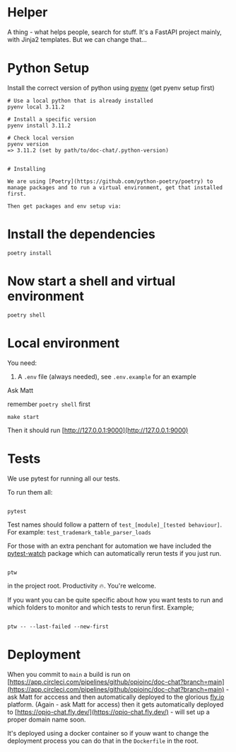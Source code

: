 # Helper

A thing - what helps people, search for stuff. It's a FastAPI project mainly, with Jinja2 templates. But we can change that...

# Python Setup

Install the correct version of python using [pyenv](https://github.com/pyenv/pyenv#installation) (get pyenv setup first)

```
# Use a local python that is already installed
pyenv local 3.11.2

# Install a specific version
pyenv install 3.11.2

# Check local version
pyenv version
=> 3.11.2 (set by path/to/doc-chat/.python-version)
```

```

# Installing

We are using [Poetry](https://github.com/python-poetry/poetry) to manage packages and to run a virtual environment, get that installed first.

Then get packages and env setup via:

```

# Install the dependencies

```
poetry install
```

# Now start a shell and virtual environment

```
poetry shell
```

# Local environment

You need:

1. A `.env` file (always needed), see `.env.example` for an example

Ask Matt

remember `poetry shell` first

```
make start
```

Then it should run
[http://127.0.0.1:9000](http://127.0.0.1:9000)

# Tests

We use pytest for running all our tests.

 To run them all:

```

pytest

```

Test names should follow a pattern of ```test_[module]_[tested behaviour]```. For example: ```test_trademark_table_parser_loads```

For those with an extra penchant for automation we have included the [pytest-watch](https://github.com/joeyespo/pytest-watch) package which can automatically rerun tests if you just run.

```

ptw

```

in the project root. Productivity 🔥. You're welcome.

If you want you can be quite specific about how you want tests to run and which folders to monitor and which tests to rerun first. Example;

```

ptw -- --last-failed --new-first

```

# Deployment

When you commit to `main` a build is run on [https://app.circleci.com/pipelines/github/opioinc/doc-chat?branch=main](https://app.circleci.com/pipelines/github/opioinc/doc-chat?branch=main) - ask Matt for acccess and then automatically deployed to the glorious [fly.io](www.fly.io) platform. (Again - ask Matt for access) then it gets automatically deployed to [https://opio-chat.fly.dev/](https://opio-chat.fly.dev/) - will set up a proper domain name soon.

It's deployed using a docker container so if youw want to change the deployment process you can do that in the `Dockerfile` in the root.
